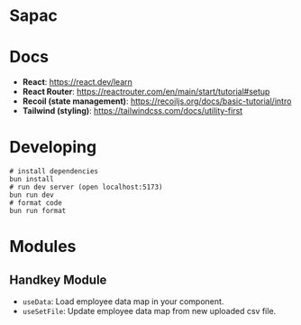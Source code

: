 # Sapac

# Docs

* **React**: https://react.dev/learn
* **React Router**: https://reactrouter.com/en/main/start/tutorial#setup
* **Recoil (state management)**: https://recoiljs.org/docs/basic-tutorial/intro
* **Tailwind (styling)**: https://tailwindcss.com/docs/utility-first

# Developing

```shell
# install dependencies
bun install
# run dev server (open localhost:5173)
bun run dev
# format code
bun run format
```
# Modules

## Handkey Module

* `useData`: Load employee data map in your component.
* `useSetFile`: Update employee data map from new uploaded csv file.
